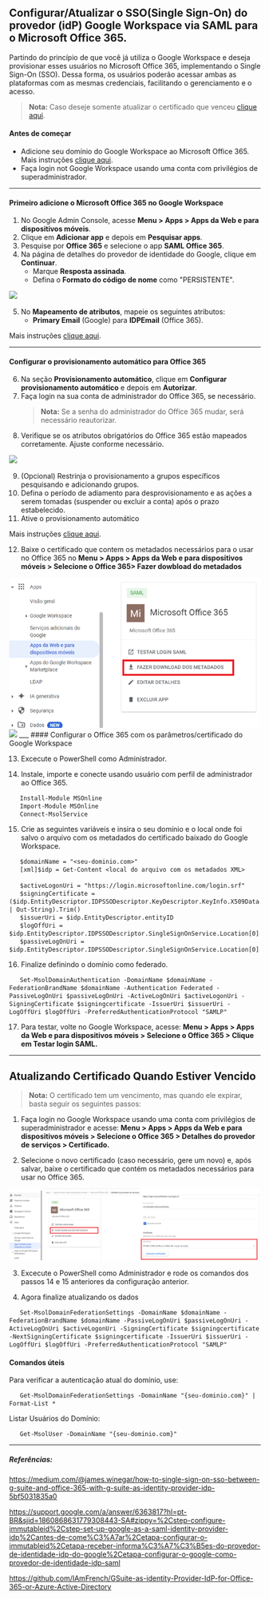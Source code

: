 ## Configurar/Atualizar o SSO(Single Sign-On) do provedor (idP) Google Workspace via SAML para o Microsoft Office 365.

Partindo do princípio de que você já utiliza o Google Workspace e deseja provisionar esses usuários no Microsoft Office 365, implementando o Single Sign-On (SSO). Dessa forma, os usuários poderão acessar ambas as plataformas com as mesmas credenciais, facilitando o gerenciamento e o acesso.

> **Nota:** Caso deseje somente atualizar o certificado que venceu [clique aqui](#atualizando-certificado-quando-estiver-vencido).

#### Antes de começar
- Adicione seu domínio do Google Workspace ao Microsoft Office 365. Mais instruções [clique aqui](https://learn.microsoft.com/pt-br/microsoft-365/admin/setup/add-domain?view=o365-worldwide).
- Faça login not Google Workspace usando uma conta com privilégios de superadministrador. 

___
#### Primeiro adicione o Microsoft Office 365 no Google Workspace
1. No Google Admin Console, acesse **Menu > Apps > Apps da Web e para dispositivos móveis**.
2. Clique em **Adicionar app** e depois em **Pesquisar apps**.
3. Pesquise por **Office 365** e selecione o app **SAML Office 365**.
4. Na página de detalhes do provedor de identidade do Google, clique em **Continuar**.
   - Marque **Resposta assinada**.
   - Defina o **Formato do código de nome** como "PERSISTENTE".

<img src="/assets/imgs/configGoogle WorkspaceOffice365.png">

5. No **Mapeamento de atributos**, mapeie os seguintes atributos:
   - **Primary Email** (Google) para **IDPEmail** (Office 365).

Mais instruções [clique aqui](https://support.google.com/a/answer/6363817?hl=pt-BR&sjid=1860868631779308443-SA#zippy=%2Cstep-configure-immutableid%2Cstep-set-up-google-as-a-saml-identity-provider-idp%2Cantes-de-come%C3%A7ar%2Cetapa-configurar-o-immutableid%2Cetapa-receber-informa%C3%A7%C3%B5es-do-provedor-de-identidade-idp-do-google%2Cetapa-configurar-o-google-como-provedor-de-identidade-idp-saml).

___

#### Configurar o provisionamento automático para Office 365

6. Na seção **Provisionamento automático**, clique em **Configurar provisionamento automático** e depois em **Autorizar**.
7. Faça login na sua conta de administrador do Office 365, se necessário.
   > **Nota:** Se a senha do administrador do Office 365 mudar, será necessário reautorizar.
8. Verifique se os atributos obrigatórios do Office 365 estão mapeados corretamente. Ajuste conforme necessário.

<img src="/assets/imgs/mapeamentoGoogle WorkspaceOffice365.png">

9. (Opcional) Restrinja o provisionamento a grupos específicos pesquisando e adicionando grupos.
10. Defina o período de adiamento para desprovisionamento e as ações a serem tomadas (suspender ou excluir a conta) após o prazo estabelecido.
11. Ative o provisionamento automático

Mais instruções [clique aqui](https://support.google.com/a/answer/7365072?sjid=1860868631779308443-SA#zippy=%2Cconfigurar-o-provisionamento-autom%C3%A1tico-para-o-aplicativo-microsoft-office).

12. Baixe o certificado que contem os metadados necessários para o usar no Office 365 no **Menu > Apps > Apps da Web e para dispositivos móveis > Selecione o Office 365> Fazer dowbload do metadados**
<img src="/assets/imgs/baixarMetadados.png">
<img src="/assets/imgs/metadadosCertificadoGoogle Workspace.png">
___
####  Configurar o Office 365 com os parâmetros/certificado do Google Workspace

13. Excecute o PowerShell como Administrador.

14. Instale, importe e conecte usando usuário com perfil de administrador ao Office 365.
```
   Install-Module MSOnline
   Import-Module MSOnline
   Connect-MsolService
```
15. Crie as seguintes variáveis e insira o seu domínio e o local onde foi salvo o arquivo com os metadados do certificado baixado do Google Workspace.
```   
   $domainName = "<seu-dominio.com>"
   [xml]$idp = Get-Content <local do arquivo com os metadados XML>      

   $activeLogonUri = "https://login.microsoftonline.com/login.srf"
   $signingCertificate = ($idp.EntityDescriptor.IDPSSODescriptor.KeyDescriptor.KeyInfo.X509Data.X509Certificate | Out-String).Trim()
   $issuerUri = $idp.EntityDescriptor.entityID
   $logOffUri = $idp.EntityDescriptor.IDPSSODescriptor.SingleSignOnService.Location[0]
   $passiveLogOnUri = $idp.EntityDescriptor.IDPSSODescriptor.SingleSignOnService.Location[0]
```

16. Finalize definindo o domínio como federado.
```
   Set-MsolDomainAuthentication -DomainName $domainName -FederationBrandName $domainName -Authentication Federated -PassiveLogOnUri $passiveLogOnUri -ActiveLogOnUri $activeLogonUri -SigningCertificate $signingcertificate -IssuerUri $issuerUri -LogOffUri $logOffUri -PreferredAuthenticationProtocol "SAMLP"
```

17. Para testar, volte no Google Workspace, acesse: **Menu > Apps > Apps da Web e para dispositivos móveis > Selecione o Office 365 > Clique em Testar login SAML.**

___

## Atualizando Certificado Quando Estiver Vencido
> **Nota:** O certificado tem um vencimento, mas quando ele expirar, basta seguir os seguintes passos:

1. Faça login no Google Workspace usando uma conta com privilégios de superadministrador e acesse: **Menu > Apps > Apps da Web e para dispositivos móveis > Selecione o Office 365 > Detalhes do provedor de serviços > Certificado.** 

2. Selecione o novo certificado (caso necessário, gere um novo) e, após salvar, baixe o certificado que contém os metadados necessários para usar no Office 365.
<img src="/assets/imgs/atualizarCertificado.png">

3. Excecute o PowerShell como Administrador e rode os comandos dos passos 14 e 15 anteriores da configuração anterior. 

4. Agora finalize atualizando os dados
```   
   Set-MsolDomainFederationSettings -DomainName $domainName -FederationBrandName $domainName -PassiveLogOnUri $passiveLogOnUri -ActiveLogOnUri $activeLogonUri -SigningCertificate $signingcertificate -NextSigningCertificate $signingcertificate -IssuerUri $issuerUri -LogOffUri $logOffUri -PreferredAuthenticationProtocol "SAMLP"
```

####  Comandos úteis

Para verificar a autenticação atual do domínio, use:
```   
   Get-MsolDomainFederationSettings -DomainName "{seu-dominio.com}" | Format-List *
```

Listar Usuários do Domínio:
```   
   Get-MsolUser -DomainName "{seu-dominio.com}"
```

___

##### Referências:
https://medium.com/@james.winegar/how-to-single-sign-on-sso-between-g-suite-and-office-365-with-g-suite-as-identity-provider-idp-5bf5031835a0

https://support.google.com/a/answer/6363817?hl=pt-BR&sjid=1860868631779308443-SA#zippy=%2Cstep-configure-immutableid%2Cstep-set-up-google-as-a-saml-identity-provider-idp%2Cantes-de-come%C3%A7ar%2Cetapa-configurar-o-immutableid%2Cetapa-receber-informa%C3%A7%C3%B5es-do-provedor-de-identidade-idp-do-google%2Cetapa-configurar-o-google-como-provedor-de-identidade-idp-saml

https://github.com/IAmFrench/GSuite-as-identity-Provider-IdP-for-Office-365-or-Azure-Active-Directory